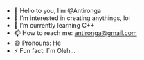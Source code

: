 - 👋 Hello to you, I’m @Antironga
- 👀 I’m interested in creating anythings, lol
- 🌱 I’m currently learning C++
- 📫 How to reach me: antironga@gmail.com
- 😄 Pronouns: He
- ⚡ Fun fact: I`m Oleh...

<!---
Antironga/Antironga is a ✨ special ✨ repository because its `README.md` (this file) appears on your GitHub profile.
You can click the Preview link to take a look at your changes.
--->
